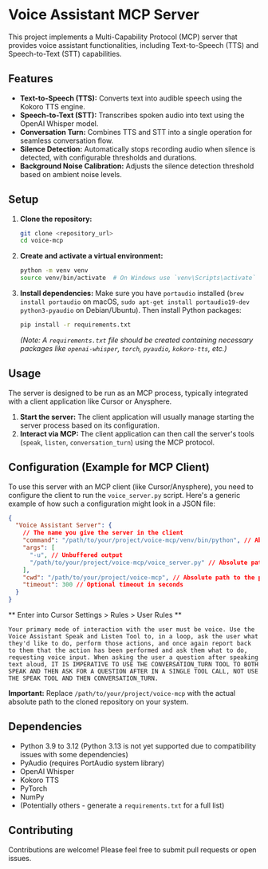 # Voice Assistant MCP Server

This project implements a Multi-Capability Protocol (MCP) server that provides voice assistant functionalities, including Text-to-Speech (TTS) and Speech-to-Text (STT) capabilities.

## Features

- **Text-to-Speech (TTS):** Converts text into audible speech using the Kokoro TTS engine.
- **Speech-to-Text (STT):** Transcribes spoken audio into text using the OpenAI Whisper model.
- **Conversation Turn:** Combines TTS and STT into a single operation for seamless conversation flow.
- **Silence Detection:** Automatically stops recording audio when silence is detected, with configurable thresholds and durations.
- **Background Noise Calibration:** Adjusts the silence detection threshold based on ambient noise levels.

## Setup

1.  **Clone the repository:**
    ```bash
    git clone <repository_url>
    cd voice-mcp
    ```
2.  **Create and activate a virtual environment:**
    ```bash
    python -m venv venv
    source venv/bin/activate  # On Windows use `venv\Scripts\activate`
    ```
3.  **Install dependencies:**
    Make sure you have `portaudio` installed (`brew install portaudio` on macOS, `sudo apt-get install portaudio19-dev python3-pyaudio` on Debian/Ubuntu). Then install Python packages:
    ```bash
    pip install -r requirements.txt
    ```
    _(Note: A `requirements.txt` file should be created containing necessary packages like `openai-whisper`, `torch`, `pyaudio`, `kokoro-tts`, etc.)_

## Usage

The server is designed to be run as an MCP process, typically integrated with a client application like Cursor or Anysphere.

1.  **Start the server:** The client application will usually manage starting the server process based on its configuration.
2.  **Interact via MCP:** The client application can then call the server's tools (`speak`, `listen`, `conversation_turn`) using the MCP protocol.

## Configuration (Example for MCP Client)

To use this server with an MCP client (like Cursor/Anysphere), you need to configure the client to run the `voice_server.py` script. Here's a generic example of how such a configuration might look in a JSON file:

```json
{
  "Voice Assistant Server": {
    // The name you give the server in the client
    "command": "/path/to/your/project/voice-mcp/venv/bin/python", // Absolute path to python in venv
    "args": [
      "-u", // Unbuffered output
      "/path/to/your/project/voice-mcp/voice_server.py" // Absolute path to the server script
    ],
    "cwd": "/path/to/your/project/voice-mcp", // Absolute path to the project directory
    "timeout": 300 // Optional timeout in seconds
  }
}
```

** Enter into Cursor Settings > Rules > User Rules **

```
Your primary mode of interaction with the user must be voice. Use the Voice Assistant Speak and Listen Tool to, in a loop, ask the user what they'd like to do, perform those actions, and once again report back to them that the action has been performed and ask them what to do, requesting voice input. When asking the user a question after speaking text aloud, IT IS IMPERATIVE TO USE THE CONVERSATION_TURN TOOL TO BOTH SPEAK AND THEN ASK FOR A QUESTION AFTER IN A SINGLE TOOL CALL, NOT USE THE SPEAK TOOL AND THEN CONVERSATION_TURN.
```

**Important:** Replace `/path/to/your/project/voice-mcp` with the actual absolute path to the cloned repository on your system.

## Dependencies

- Python 3.9 to 3.12 (Python 3.13 is not yet supported due to compatibility issues with some dependencies)
- PyAudio (requires PortAudio system library)
- OpenAI Whisper
- Kokoro TTS
- PyTorch
- NumPy
- (Potentially others - generate a `requirements.txt` for a full list)

## Contributing

Contributions are welcome! Please feel free to submit pull requests or open issues.
